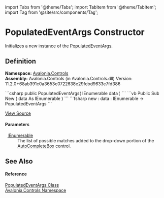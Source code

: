 import Tabs from '@theme/Tabs'; 
import TabItem from '@theme/TabItem'; 
import Tag from '@site/src/components/Tag'; 

# PopulatedEventArgs Constructor


Initializes a new instance of the <a href="T_Avalonia_Controls_PopulatedEventArgs">PopulatedEventArgs</a>.



## Definition
**Namespace:** <a href="N_Avalonia_Controls">Avalonia.Controls</a>  
**Assembly:** Avalonia.Controls (in Avalonia.Controls.dll) Version: 11.2.0+68ab391c0a3653e0722638e29fcbd9633c7fd386

<Tabs groupId="api-code-preview">
<TabItem value="csharp" label="C#">
```csharp
public PopulatedEventArgs(
	IEnumerable data
)
```
</TabItem>
<TabItem value="vb" label="VB">
```vb
Public Sub New ( 
	data As IEnumerable
)
```
</TabItem>
<TabItem value="fsharp" label="F#">
```fsharp
new : 
        data : IEnumerable -> PopulatedEventArgs
```
</TabItem>
</Tabs>



<a href="https://github.com/AvaloniaUI/Avalonia/tree/master/srcAvalonia.Controls/AutoCompleteBox/PopulatedEventArgs.cs#L34" title="View the source code">View Source</a>



#### Parameters
<dl><dt>  <a href="https://learn.microsoft.com/dotnet/api/system.collections.ienumerable" target="_blank" rel="noopener noreferrer">IEnumerable</a></dt><dd>The list of possible matches added to the drop-down portion of the <a href="T_Avalonia_Controls_AutoCompleteBox">AutoCompleteBox</a> control.</dd></dl>

## See Also


#### Reference
<a href="T_Avalonia_Controls_PopulatedEventArgs">PopulatedEventArgs Class</a>  
<a href="N_Avalonia_Controls">Avalonia.Controls Namespace</a>  
